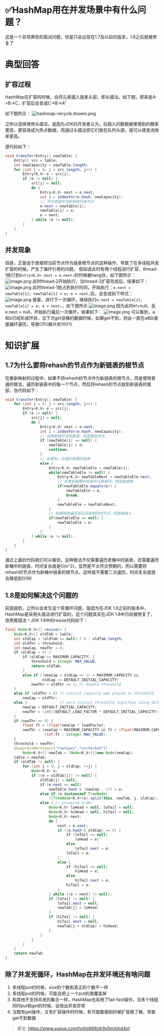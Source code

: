 # ✅HashMap用在并发场景中有什么问题？

这是一个非常典型的面试问题，但是只会出现在1.7及以前的版本，1.8之后就被修复了

# 典型回答

## 扩容过程
HashMap在扩容的时候，会将元素插入链表头部，即头插法。如下图，原来是A->B->C，扩容后会变成C->B->A”

如下图所示：
![hashmap-recycle.drawio.png](./img/CJZNRmwF0NpPXOgY/1668913906521-7dbb1c3c-ed05-4d16-a8ae-e85866115acb-068261.png)

之所以选择使用头插法，是因为JDK的开发者认为，后插入的数据被使用到的概率更高，更容易成为热点数据，而通过头插法把它们放在队列头部，就可以使查询效率更高。

源代码如下：
```java
void transfer(Entry[] newTable) {
    Entry[] src = table;
    int newCapacity = newTable.length;
    for (int j = 0; j < src.length; j++) {
        Entry<K,V> e = src[j];
        if (e != null) {
            src[j] = null;
            do {
                Entry<K,V> next = e.next;
                int i = indexFor(e.hash, newCapacity);
                // 节点直接作为新链表的根节点
                e.next = newTable[i];
                newTable[i] = e;
                e = next;
            } while (e != null);
        }
    }
} 
```

## 并发现象
但是，正是由于直接把当前节点作为链表根节点的这种操作，导致了在多线程并发扩容的时候，产生了循环引用的问题。
假如说此时有两个线程进行扩容，thread-1执行到`Entry<K,V> next = e.next;`的时候被hang住，如下图所示：
![image.png](./img/CJZNRmwF0NpPXOgY/1668916452747-a9fda85d-73ce-4f68-a000-e61983cf04bd-097701.png)
此时thread-2开始执行，当thread-2扩容完成后，结果如下：
![image.png](./img/CJZNRmwF0NpPXOgY/1668916616017-f57c993c-352d-4da3-8668-25801c91fc58-869206.png)
此时thread-1抢占到执行时间，开始执行：`e.next = newTable[i]; newTable[i] = e; e = next;`后，会变成如下样式：
![image.png](./img/CJZNRmwF0NpPXOgY/1668916882051-03cebaa0-7f9a-446d-8ed0-b089dcdf58cc-199178.png)
接着，进行下一次循环，继续执行`e.next = newTable[i]; newTable[i] = e; e = next;`，如下图所示
![image.png](./img/CJZNRmwF0NpPXOgY/1668917031363-c9e2a3a8-8528-402c-94e2-25c5f34f2038-372427.png)
因为此时e!=null，且e.next = null，开始执行最后一次循环，结果如下：
![image.png](./img/CJZNRmwF0NpPXOgY/1668917228601-d50e0cff-5b7c-48b3-9c4d-74eabbb69ff8-924271.png)
可以看到，a和b已经形成环状，当下次get该桶的数据时候，如果get不到，则会一直在a和b直接循环遍历，导致CPU飙升到100%

# 知识扩展

## 1.7为什么要将rehash的节点作为新链表的根节点
在重新映射的过程中，如果不将rehash的节点作为新链表的根节点，而是使用普通的做法，遍历新链表中的每一个节点，然后将rehash的节点放到新链表的尾部，伪代码如下：
```java
void transfer(Entry[] newTable) {
    for (int j = 0; j < src.length; j++) {
        Entry<K,V> e = src[j];
        if (e != null) {
            src[j] = null;
            do {
                Entry<K,V> next = e.next;
                int i = indexFor(e.hash, newCapacity);
                // 如果新桶中没有数值，则直接放进去
                if (newTable[i] == null) {
                    newTable[i] = e;
                    continue;
                }
                // 如果有，则遍历新桶的链表
                else {
                    Entry<K,V> newTableEle = newTable[i];
                    while(newTableEle != null) {
                        Entry<K,V> newTableNext = newTableEle.next;
                        // 如果和新桶中链表中元素相同，则直接替换
                        if(newTableEle.equals(e)) {
                            newTableEle = e;
                            break;
                        }
                        newTableEle = newTableNext;
                    }
                    // 如果链表遍历完还没有相同的节点，则直接插入
                    if(newTableEle == null) {
                        newTableEle = e;
                    }
                }
            } while (e != null);
        }
    }
}
```
通过上面的代码我们可以看到，这种做法不仅需要遍历老桶中的链表，还需要遍历新桶中的链表，时间复杂度是O(n^2)，显然是不太符合预期的，所以需要将rehash的节点作为新桶中链表的根节点，这样就不需要二次遍历，时间复杂度就会降低到O(N)

## 1.8是如何解决这个问题的

前面提到，之所以会发生这个死循环问题，是因为在JDK 1.8之前的版本中，HashMap是采用头插法进行扩容的，这个问题其实在JDK 1.8中已经被修复了，改用尾插法！JDK 1.8中的resize代码如下：

```java
final Node<K,V>[] resize() {
    Node<K,V>[] oldTab = table;
    int oldCap = (oldTab == null) ? 0 : oldTab.length;
    int oldThr = threshold;
    int newCap, newThr = 0;
    if (oldCap > 0) {
        if (oldCap >= MAXIMUM_CAPACITY) {
            threshold = Integer.MAX_VALUE;
            return oldTab;
        }
        else if ((newCap = oldCap << 1) < MAXIMUM_CAPACITY &&
                 oldCap >= DEFAULT_INITIAL_CAPACITY)
            newThr = oldThr << 1; // double threshold
    }
    else if (oldThr > 0) // initial capacity was placed in threshold
        newCap = oldThr;
    else {               // zero initial threshold signifies using defaults
        newCap = DEFAULT_INITIAL_CAPACITY;
        newThr = (int)(DEFAULT_LOAD_FACTOR * DEFAULT_INITIAL_CAPACITY);
    }
    if (newThr == 0) {
        float ft = (float)newCap * loadFactor;
        newThr = (newCap < MAXIMUM_CAPACITY && ft < (float)MAXIMUM_CAPACITY ?
                  (int)ft : Integer.MAX_VALUE);
    }
    threshold = newThr;
    @SuppressWarnings({"rawtypes","unchecked"})
        Node<K,V>[] newTab = (Node<K,V>[])new Node[newCap];
    table = newTab;
    if (oldTab != null) {
        for (int j = 0; j < oldCap; ++j) {
            Node<K,V> e;
            if ((e = oldTab[j]) != null) {
                oldTab[j] = null;
                if (e.next == null)
                    newTab[e.hash & (newCap - 1)] = e;
                else if (e instanceof TreeNode)
                    ((TreeNode<K,V>)e).split(this, newTab, j, oldCap);
                else { // preserve order
                    Node<K,V> loHead = null, loTail = null;
                    Node<K,V> hiHead = null, hiTail = null;
                    Node<K,V> next;
                    do {
                        next = e.next;
                        if ((e.hash & oldCap) == 0) {
                            if (loTail == null)
                                loHead = e;
                            else
                                loTail.next = e;
                            loTail = e;
                        }
                        else {
                            if (hiTail == null)
                                hiHead = e;
                            else
                                hiTail.next = e;
                            hiTail = e;
                        }
                    } while ((e = next) != null);
                    if (loTail != null) {
                        loTail.next = null;
                        newTab[j] = loHead;
                    }
                    if (hiTail != null) {
                        hiTail.next = null;
                        newTab[j + oldCap] = hiHead;
                    }
                }
            }
        }
    }
    return newTab;
}

```

## 除了并发死循环，HashMap在并发环境还有啥问题

1. 多线程put的时候，size的个数和真正的个数不一样
2. 多线程put的时候，可能会把上一个put的值覆盖掉
3. 和其他不支持并发的集合一样，HashMap也采用了fail-fast操作，当多个线程同时put和get的时候，会抛出并发异常
4. 当既有get操作，又有扩容操作的时候，有可能数据刚好被扩容换了桶，导致get不到数据



> 原文: <https://www.yuque.com/hollis666/dr9x5m/ph44ot>